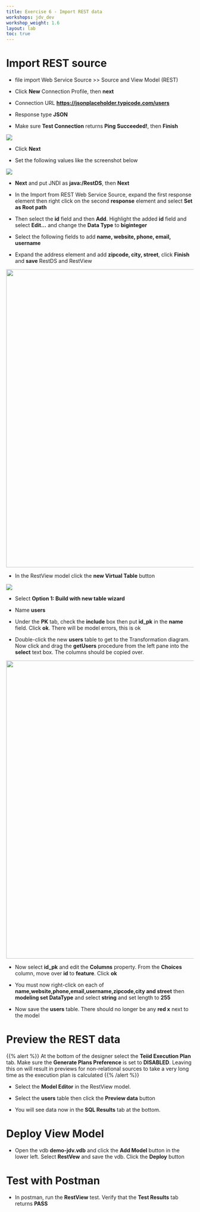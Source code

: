 ```yaml
---
title: Exercise 6 - Import REST data
workshops: jdv_dev
workshop_weight: 1.6
layout: lab
toc: true
---
```


# Import REST source

* file <i class="fa fa-arrow-right"></i> import <i class="fa fa-arrow-right"></i> Web Service Source >> Source and View Model (REST)

* Click **New** Connection Profile, then **next**

* Connection URL **https://jsonplaceholder.typicode.com/users**

* Response type **JSON**

* Make sure **Test Connection** returns **Ping Succeeded!**, then **Finish**

<img src="../images/6-new-connect.png">

* Click **Next**

* Set the following values like the screenshot below

<img src="../images/6-import.png">

* **Next** and put JNDI as **java:/RestDS**, then **Next**

* In the Import from REST Web Service Source, expand the first response element then right click on the second **response** element and select **Set as Root path**

* Then select the **id** field and then **Add**.  Highlight the added **id** field and select **Edit...** and change the **Data Type** to **biginteger**

* Select the following fields to add **name, website, phone, email, username**

* Expand the address element and add **zipcode, city, street**, click **Finish** and **save** RestDS and RestView

<img src="../images/6-rest-elements.png" width="800px">

* In the RestView model click the **new Virtual Table** button

<img src="../images/6-new-table.png">

* Select **Option 1: Build with new table wizard**

* Name **users**

* Under the **PK** tab, check the **include** box then put **id_pk** in the **name** field.  Click **ok**.  There will be model errors, this is ok

* Double-click the new **users** table to get to the Transformation diagram.  Now click and drag the **getUsers** procedure from the left pane into the **select** text box.  The columns should be copied over.

<img src="../images/6-drag.png" width="800px">

* Now select **id_pk** and edit the **Columns** property.  From the **Choices** column, move over **id** to **feature**.  Click **ok**

* You must now right-click on each of **name,website,phone,email,username,zipcode,city and street** then **modeling <i class="fa fa-arrow-right"></i> set DataType** and select **string** and set length to **255**

* Now save the **users** table.  There should no longer be any **red x** next to the model

# Preview the REST data

{{% alert %}}
At the bottom of the designer select the **Teiid Execution Plan** tab.  Make sure the **Generate Plans Preference** is set to **DISABLED**.  Leaving this on will result in previews for non-relational sources to take a very long time as the execution plan is calculated
{{% /alert %}}

* Select the **Model Editor** in the RestView model.

* Select the **users** table then click the **Preview data** button

* You will see data now in the **SQL Results** tab at the bottom.

# Deploy View Model

* Open the vdb **demo-jdv.vdb** and click the **Add Model** button in the lower left.  Select **RestVew** and save the vdb. Click the **Deploy** button

# Test with Postman

* In postman, run the **RestView** test.  Verify that the **Test Results** tab returns **PASS**

